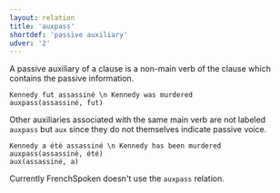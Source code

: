 ```yaml
---
layout: relation
title: 'auxpass'
shortdef: 'passive auxiliary'
udver: '2'
---
```


A passive auxiliary of a clause is a non-main verb of the clause which
contains the passive information.

~~~ sdparse
Kennedy fut assassiné \n Kennedy was murdered
auxpass(assassiné, fut)
~~~


Other auxiliaries associated with the same main verb are not labeled `auxpass` but `aux` since they do not themselves indicate passive voice.

~~~ sdparse
Kennedy a été assassiné \n Kennedy has been murdered
auxpass(assassiné, été)
aux(assassiné, a)
~~~

Currently FrenchSpoken doesn't use the `auxpass` relation. 
